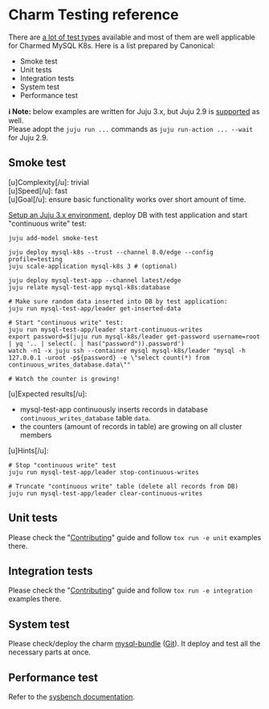 # Charm Testing reference

There are [a lot of test types](https://en.wikipedia.org/wiki/Software_testing) available and most of them are well applicable for Charmed MySQL K8s. Here is a list prepared by Canonical:

* Smoke test
* Unit tests
* Integration tests
* System test
* Performance test

**:information_source: Note:** below examples are written for Juju 3.x, but Juju 2.9 is [supported](/t/11421) as well.<br/>Please adopt the `juju run ...` commands as `juju run-action ... --wait` for Juju 2.9.

## Smoke test

[u]Complexity[/u]: trivial<br/>
[u]Speed[/u]: fast<br/>
[u]Goal[/u]: ensure basic functionality works over short amount of time.

[Setup an Juju 3.x environment](/t/9679), deploy DB with test application and start "continuous write" test:
```shell
juju add-model smoke-test

juju deploy mysql-k8s --trust --channel 8.0/edge --config profile=testing
juju scale-application mysql-k8s 3 # (optional)

juju deploy mysql-test-app --channel latest/edge
juju relate mysql-test-app mysql-k8s:database

# Make sure random data inserted into DB by test application:
juju run mysql-test-app/leader get-inserted-data

# Start "continuous write" test:
juju run mysql-test-app/leader start-continuous-writes
export password=$(juju run mysql-k8s/leader get-password username=root | yq '.. | select(. | has("password")).password')
watch -n1 -x juju ssh --container mysql mysql-k8s/leader "mysql -h 127.0.0.1 -uroot -p${password} -e \"select count(*) from continuous_writes_database.data\""

# Watch the counter is growing!
```
[u]Expected results[/u]:

* mysql-test-app continuously inserts records in database `continuous_writes_database` table `data`.
* the counters (amount of records in table) are growing on all cluster members

[u]Hints[/u]:
```shell
# Stop "continuous write" test
juju run mysql-test-app/leader stop-continuous-writes

# Truncate "continuous write" table (delete all records from DB)
juju run mysql-test-app/leader clear-continuous-writes
```

## Unit tests

Please check the "[Contributing](https://github.com/canonical/mysql-k8s-operator/blob/main/CONTRIBUTING.md#testing)" guide and follow `tox run -e unit` examples there.

## Integration tests

Please check the "[Contributing](https://github.com/canonical/mysql-k8s-operator/blob/main/CONTRIBUTING.md#testing)" guide and follow `tox run -e integration` examples there.

## System test

Please check/deploy the charm [mysql-bundle](https://charmhub.io/mysql-k8s-bundle) ([Git](https://github.com/canonical/mysql-k8s-bundle)). It deploy and test all the necessary parts at once.

## Performance test
Refer to the [sysbench documentation](https://discourse.charmhub.io/t/charmed-sysbench-documentation-home/13945).